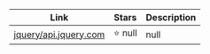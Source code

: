 | Link  | Stars   | Description
| ------------- | ------------- | ------------- |
|[jquery/api.jquery.com](https://github.com/jquery/api.jquery.com) | :star: null|null|
